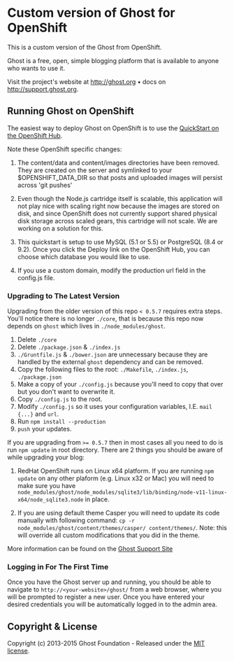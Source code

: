# Custom version of Ghost for OpenShift

This is a custom version of the Ghost from OpenShift.

Ghost is a free, open, simple blogging platform that is available to anyone who wants to use it. 

Visit the project's website at <http://ghost.org> &bull; docs on <http://support.ghost.org>.

## Running Ghost on OpenShift

The easiest way to deploy Ghost on OpenShift is to use the [QuickStart on the OpenShift Hub](https://hub.openshift.com/quickstarts/119-ghost-0-5-10).

Note these OpenShift specific changes:

1. The content/data and content/images directories have been removed.  They are created on the server and symlinked to your $OPENSHIFT\_DATA\_DIR so that posts and uploaded images will persist across 'git pushes'

2. Even though the Node.js cartridge itself is scalable, this application will not play nice with scaling right now because the images are stored on disk, and since OpenShift does not currently support shared physical disk storage across scaled gears, this cartridge will not scale.  We are working on a solution for this.

3. This quickstart is setup to use MySQL (5.1 or 5.5) or PostgreSQL (8.4 or 9.2).  Once you click the Deploy link on the OpenShift Hub, you can choose which database you would like to use.

4. If you use a custom domain, modify the production url field in the config.js file.

### Upgrading to The Latest Version

Upgrading from the older version of this repo `< 0.5.7` requires extra steps. You'll notice there is no longer `./core`, that is because this repo now depends on `ghost` which lives in `./node_modules/ghost`. 

 1. Delete `./core`
 2. Delete `./package.json` & `./index.js`
 3. `./Gruntfile.js` & `./bower.json` are unnecessary because they are handled by the external `ghost` dependency and can be removed.
 4. Copy the following files to the root: `./Makefile`, `./index.js`, `./package.json`
 5. Make a copy of your `./config.js` because you'll need to copy that over but you don't want to overwrite it.
 6. Copy `./config.js` to the root.
 7. Modify `./config.js` so it uses your configuration variables, I.E. `mail {...}` and `url`.
 8. Run `npm install --production`
 9. `push` your updates.

If you are upgrading from `>= 0.5.7` then in most cases all you need to do is run `npm update` in root directory. There are 2 things you should be aware of while upgrading your blog:

1. RedHat OpenShift runs on Linux x64 platform. If you are running `npm update` on any other plaform (e.g. Linux x32 or Mac) you will need to make sure you have `node_modules/ghost/node_modules/sqlite3/lib/binding/node-v11-linux-x64/node_sqlite3.node` in place.

2. If you are using default theme Casper you will need to update its code manually with following command: `cp -r node_modules/ghost/content/themes/casper/ content/themes/`. Note: this will override all custom modifications that you did in the theme.

More information can be found on the [Ghost Support Site](http://support.ghost.org/how-to-upgrade/)

### Logging in For The First Time

Once you have the Ghost server up and running, you should be able to navigate to `http://<your-website>/ghost/` from a web browser, where you will be prompted to register a new user. Once you have entered your desired credentials you will be automatically logged in to the admin area.

## Copyright & License

Copyright (c) 2013-2015 Ghost Foundation - Released under the [MIT license](LICENSE).
